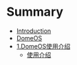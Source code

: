 # Summary

* [Introduction](README.md)
* [DomeOS](SUMMARY.md)
* [1.DomeOS使用介绍](chapter1.md)
   * [使用介绍](11shi_yong_jie_shao.md)

